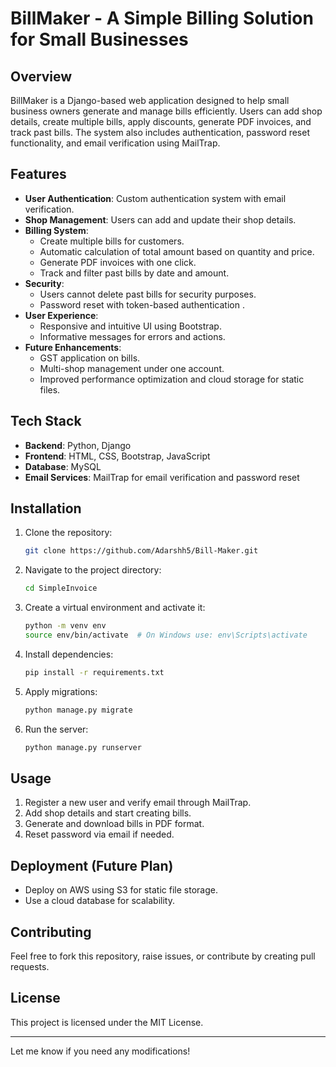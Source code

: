 # BillMaker - A Simple Billing Solution for Small Businesses

## Overview
BillMaker is a Django-based web application designed to help small business owners generate and manage bills efficiently. Users can add shop details, create multiple bills, apply discounts, generate PDF invoices, and track past bills. The system also includes authentication, password reset functionality, and email verification using MailTrap.

## Features
- **User Authentication**: Custom authentication system with email verification.
- **Shop Management**: Users can add and update their shop details.
- **Billing System**:
  - Create multiple bills for customers.
  - Automatic calculation of total amount based on quantity and price.
  - Generate PDF invoices with one click.
  - Track and filter past bills by date and amount.
- **Security**:
  - Users cannot delete past bills for security purposes.
  - Password reset with token-based authentication .
- **User Experience**:
  - Responsive and intuitive UI using Bootstrap.
  - Informative messages for errors and actions.
- **Future Enhancements**:
  - GST application on bills.
  - Multi-shop management under one account.
  - Improved performance optimization and cloud storage for static files.

## Tech Stack
- **Backend**: Python, Django
- **Frontend**: HTML, CSS, Bootstrap, JavaScript
- **Database**: MySQL
- **Email Services**: MailTrap for email verification and password reset

## Installation
1. Clone the repository:
   ```bash
   git clone https://github.com/Adarshh5/Bill-Maker.git
   ```
2. Navigate to the project directory:
   ```bash
   cd SimpleInvoice
   ```
3. Create a virtual environment and activate it:
   ```bash
   python -m venv env
   source env/bin/activate  # On Windows use: env\Scripts\activate
   ```
4. Install dependencies:
   ```bash
   pip install -r requirements.txt
   ```
5. Apply migrations:
   ```bash
   python manage.py migrate
   ```
6. Run the server:
   ```bash
   python manage.py runserver
   ```

## Usage
1. Register a new user and verify email through MailTrap.
2. Add shop details and start creating bills.
3. Generate and download bills in PDF format.
4. Reset password via email if needed.

## Deployment (Future Plan)
- Deploy on AWS using S3 for static file storage.
- Use a cloud database for scalability.

## Contributing
Feel free to fork this repository, raise issues, or contribute by creating pull requests.

## License
This project is licensed under the MIT License.

---
Let me know if you need any modifications!

